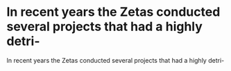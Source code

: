 # In recent years the Zetas conducted several projects that had a highly detri-

In recent years the Zetas conducted several projects that had a highly detri-